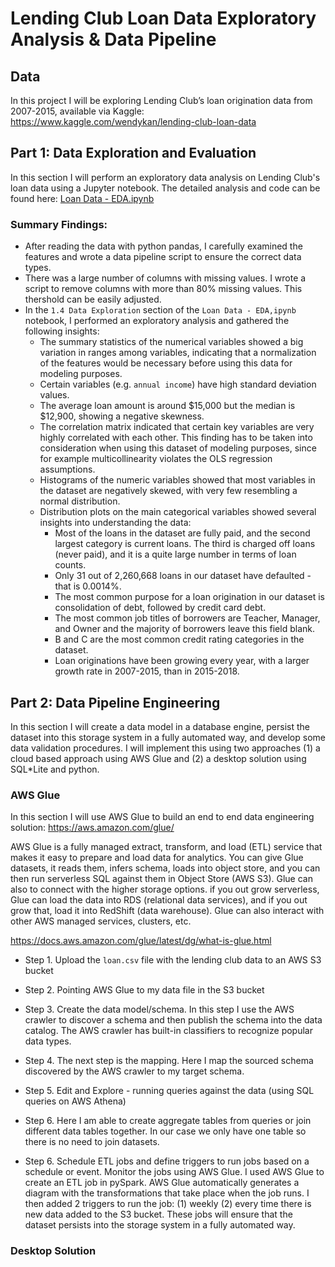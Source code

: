 # Lending Club Loan Data Exploratory Analysis & Data Pipeline

## Data

In this project I will be exploring Lending Club’s loan origination data from 2007-2015, available via Kaggle: https://www.kaggle.com/wendykan/lending-club-loan-data

## Part 1: Data Exploration and Evaluation

In this section I will perform an exploratory data analysis on Lending Club's loan data using a Jupyter notebook.
The detailed analysis and code can be found here: [Loan Data - EDA.ipynb](https://github.com/cpapadimitriou/Lending-Club-Loan-Data/blob/master/Loan%20Data%20-%20EDA.ipynb)

### Summary Findings: 
- After reading the data with python pandas, I carefully examined the features and wrote a data pipeline script to ensure the correct data types.
- There was a large number of columns with missing values. I wrote a script to remove columns with more than 80% missing values. This thershold can be easily adjusted.
- In the `1.4 Data Exploration` section of the `Loan Data - EDA,ipynb` notebook, I performed an exploratory analysis and gathered the following insights:
    * The summary statistics of the numerical variables showed a big variation in ranges among variables, indicating that a normalization of the features would be necessary before using this data for modeling purposes.
    * Certain variables (e.g. `annual income`) have high standard deviation values.
    * The average loan amount is around $15,000 but the median is $12,900, showing a negative skewness.
    * The correlation matrix indicated that certain key variables are very highly correlated with each other. This finding has to be taken into consideration when using this dataset of modeling purposes, since for example multicollinearity violates the OLS regression assumptions. 
    * Histograms of the numeric variables showed that most variables in the dataset are negatively skewed, with very few resembling a normal distribution.
    * Distribution plots on the main categorical variables showed several insights into understanding the data: 
        * Most of the loans in the dataset are fully paid, and the second largest category is current loans. The third is charged off loans (never paid), and it is a quite large number in terms of loan counts.
        * Only 31 out of 2,260,668 loans in our dataset have defaulted - that is 0.0014%.
        * The most common purpose for a loan origination in our dataset is consolidation of debt, followed by credit card debt.
        * The most common job titles of borrowers are Teacher, Manager, and Owner and the majority of borrowers leave this field blank.
        * B and C are the most common credit rating categories in the dataset.
        * Loan originations have been growing every year, with a larger growth rate in 2007-2015, than in 2015-2018.


## Part 2: Data Pipeline Engineering 

In this section I will create a data model in a database engine, persist the dataset into this storage system in a fully automated way, and develop some data validation procedures.
I will implement this using two approaches (1) a cloud based approach using AWS Glue and (2) a desktop solution using SQL*Lite and python.





### AWS Glue

In this section I will use AWS Glue to build an end to end data engineering solution: https://aws.amazon.com/glue/ 

AWS Glue is a fully managed extract, transform, and load (ETL) service that makes it easy to prepare and load data for analytics. You can give Glue datasets, it reads them, infers schema, loads into object store, and you can then run serverless SQL against them in Object Store (AWS S3). Glue can also to connect with the higher storage options. if you out grow serverless, Glue can load the data into RDS (relational data services), and if you out grow that, load it into RedShift (data warehouse). Glue can also interact with other AWS managed services, clusters, etc.

https://docs.aws.amazon.com/glue/latest/dg/what-is-glue.html

- Step 1. Upload the `loan.csv` file with the lending club data to an AWS S3 bucket 
- Step 2. Pointing AWS Glue to my data file in the S3 bucket
- Step 3. Create the data model/schema. In this step I use the AWS crawler to discover a schema and then publish the schema into the data catalog.
The AWS crawler has built-in classifiers to recognize popular data types.

- Step 4. The next step is the mapping. Here I map the sourced schema discovered by the AWS crawler to my target schema.
- Step 5. Edit and Explore - running queries against the data (using SQL queries on AWS Athena)
- Step 6. Here I am able to create aggregate tables from queries or join different data tables together. In our case we only have one table so there is no need to join datasets.
- Step 6. Schedule ETL jobs and define triggers to run jobs based on a schedule or event. Monitor the jobs using AWS Glue.
I used AWS Glue to create an ETL job in pySpark. AWS Glue automatically generates a diagram with the transformations that take place when the job runs. 
I then added 2 triggers to run the job: (1) weekly (2) every time there is new data added to the S3 bucket. These jobs will ensure that the dataset persists into the storage system in a fully automated way. 



### Desktop Solution